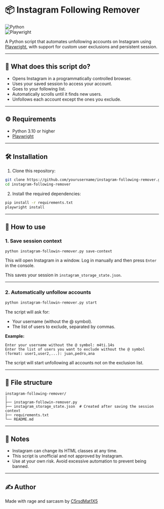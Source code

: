 # 📦 Instagram Following Remover

![Python](https://img.shields.io/badge/Python-3.10%2B-blue?logo=python)  
![Playwright](https://img.shields.io/badge/Playwright-%E2%9C%94-green?logo=playwright)

A Python script that automates unfollowing accounts on Instagram using [Playwright](https://playwright.dev/python/), with support for custom user exclusions and persistent session.

---

## 🧠 What does this script do?

* Opens Instagram in a programmatically controlled browser.  
* Uses your saved session to access your account.  
* Goes to your following list.  
* Automatically scrolls until it finds new users.  
* Unfollows each account except the ones you exclude.

---

## ⚙️ Requirements

* Python 3.10 or higher  
* [Playwright](https://playwright.dev/python/)

---

## 🛠️ Installation

1. Clone this repository:

```bash
git clone https://github.com/yourusername/instagram-following-remover.git
cd instagram-following-remover
```

2. Install the required dependencies:

```bash
pip install -r requirements.txt
playwright install
```

---

## 🚀 How to use

### 1. Save session context

```bash
python instagram-followin-remover.py save-context
```

This will open Instagram in a window. Log in manually and then press `Enter` in the console.

This saves your session in `instagram_storage_state.json`.

---

### 2. Automatically unfollow accounts

```bash
python instagram-followin-remover.py start
```

The script will ask for:

* Your username (without the @ symbol).  
* The list of users to exclude, separated by commas.

**Example:**

```
Enter your username without the @ symbol: m4ti.14s  
Enter the list of users you want to exclude without the @ symbol (format: user1,user2,...): juan,pedro,ana
```

The script will start unfollowing all accounts not on the exclusion list.

---

## 📁 File structure

```
instagram-following-remover/
│
├── instagram-followin-remover.py
├── instagram_storage_state.json  # Created after saving the session context
├── requirements.txt
└── README.md
```

---

## 📝 Notes

* Instagram can change its HTML classes at any time.  
* This script is unofficial and not approved by Instagram.  
* Use at your own risk. Avoid excessive automation to prevent being banned.

---

## ✍️ Author

Made with rage and sarcasm by [C5rsdMat1X5](https://github.com/C5rsdMat1X5)
